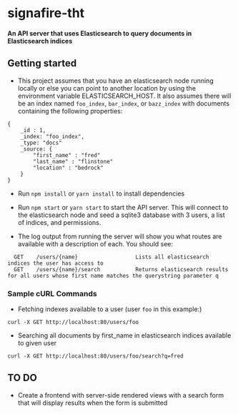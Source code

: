 # signafire-tht

#### An API server that uses Elasticsearch to query documents in Elasticsearch indices

## Getting started
- This project assumes that you have an elasticsearch node running locally or else you can point to another location by using the environment variable ELASTICSEARCH_HOST. It also assumes there will be an index named `foo_index`, `bar_index`, or `bazz_index` with documents containing the following properties:
```
{
    _id : 1,
    _index: "foo_index",
    _type: "docs"
    _source: {
        "first_name" : "fred"
        "last_name" : "flinstone"
        "location" : "bedrock"
    }
}
```


- Run `npm install` or `yarn install` to install dependencies

- Run `npm start` or `yarn start` to start the API server. This will connect to the elasticsearch node and seed a sqlite3 database with 3 users, a list of indices, and permissions.

- The log output from running the server will show you what routes are available with a description of each. You should see:

```
  GET    /users/{name}                  Lists all elasticsearch indices the user has access to
  GET    /users/{name}/search           Returns elasticsearch results for all users whose first name matches the querystring parameter q
```

### Sample cURL Commands

- Fetching indexes available to a user (user `foo` in this example:)
```
curl -X GET http://localhost:80/users/foo 
```

- Searching all documents by first_name in elasticsearch indices available to given user
```
curl -X GET http://localhost:80/users/foo/search?q=fred
```

## TO DO
- Create a frontend with server-side rendered views with a search form that will display results when the form is submitted